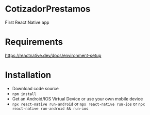 # CotizadorPrestamos
First React Native app

# Requirements
https://reactnative.dev/docs/environment-setup

# Installation
- Download code source
- `npm install`
- Get an Android/IOS Virtual Device or use your own mobile device
- `npx react-native run-android` or `npx react-native run-ios` or `npx react-native run-android && run-ios`
